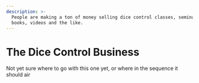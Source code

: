 ```yaml
---
description: >-
  People are making a ton of money selling dice control classes, seminars,
  books, videos and the like.
---
```


# The Dice Control Business

Not yet sure where to go with this one yet, or where in the sequence it should air

